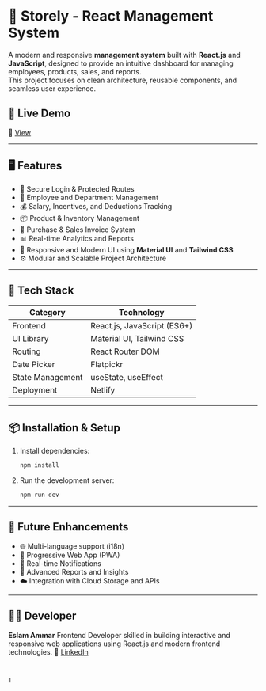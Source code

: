# 🧩 Storely - React Management System

A modern and responsive **management system** built with **React.js** and **JavaScript**, designed to provide an intuitive dashboard for managing employees, products, sales, and reports.  
This project focuses on clean architecture, reusable components, and seamless user experience.

## 🚀 Live Demo
🔗 [View](https://storlay.netlify.app)

---

## 🖥️ Features

- 🔐 Secure Login & Protected Routes  
- 👥 Employee and Department Management  
- 💰 Salary, Incentives, and Deductions Tracking  
- 📦 Product & Inventory Management  
- 🧾 Purchase & Sales Invoice System  
- 📊 Real-time Analytics and Reports  
- 🎨 Responsive and Modern UI using **Material UI** and **Tailwind CSS**  
- ⚙️ Modular and Scalable Project Architecture

---

## 🧰 Tech Stack

| Category | Technology |
|-----------|-------------|
| Frontend | React.js, JavaScript (ES6+) |
| UI Library | Material UI, Tailwind CSS |
| Routing | React Router DOM |
| Date Picker | Flatpickr |
| State Management | useState, useEffect |
| Deployment | Netlify |

---


## 📦 Installation & Setup

1. Install dependencies:

   ```bash
   npm install
   ```

2. Run the development server:

   ```bash
   npm run dev
   ```


---

## 🧠 Future Enhancements

* 🌐 Multi-language support (i18n)
* 📱 Progressive Web App (PWA)
* 🔔 Real-time Notifications
* 🧮 Advanced Reports and Insights
* ☁️ Integration with Cloud Storage and APIs

---

## 👨‍💻 Developer

**Eslam Ammar**
Frontend Developer skilled in building interactive and responsive web applications using React.js and modern frontend technologies.
💼 [LinkedIn](https://www.linkedin.com/in/eslam-amar) 



````


ا
